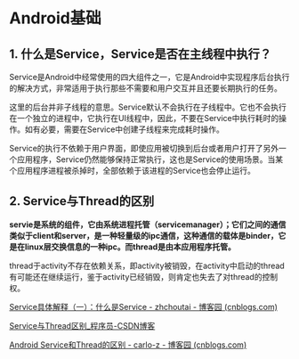 # Android基础

## 1. 什么是Service，Service是否在主线程中执行？

​		Service是Android中经常使用的四大组件之一，它是Android中实现程序后台执行的解决方式，非常适用于执行那些不需要和用户交互并且还要长期执行的任务。

​		这里的后台并非子线程的意思。Service默认不会执行在子线程中。它也不会执行在一个独立的进程中，它执行在UI线程中，因此，不要在Service中执行耗时的操作。如有必要，需要在Service中创建子线程来完成耗时操作。

​		Service的执行不依赖于用户界面，即使应用被切换到后台或者用户打开了另外一个应用程序，Service仍然能够保持正常执行，这也是Service的使用场景。当某个应用程序进程被杀掉时，全部依赖于该进程的Service也会停止运行。

## 2. Service与Thread的区别

**servie是系统的组件，它由系统进程托管（servicemanager）；它们之间的通信类似于client和server，是一种轻量级的ipc通信，这种通信的载体是binder，它是在linux层交换信息的一种ipc。而thread是由本应用程序托管。**

thread于activity不存在依赖关系，即activity被销毁，在activity中启动的thread有可能还在继续运行，鉴于activity已经销毁，则肯定也失去了对thread的控制权。



[Service具体解释（一）：什么是Service - zhchoutai - 博客园 (cnblogs.com)](https://www.cnblogs.com/zhchoutai/p/8604112.html)



[Service与Thread区别_程序员-CSDN博客](https://blog.csdn.net/wei_chong_chong/article/details/52251193)



[Android Service和Thread的区别 - carlo-z - 博客园 (cnblogs.com)](https://www.cnblogs.com/carlo/p/4947342.html)

